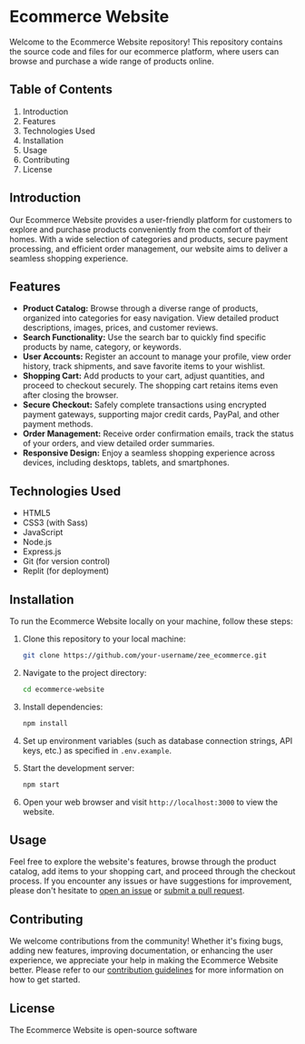 # Ecommerce Website

Welcome to the Ecommerce Website repository! This repository contains the source code and files for our ecommerce platform, where users can browse and purchase a wide range of products online.

## Table of Contents

1. Introduction
2. Features
3. Technologies Used
4. Installation
5. Usage
6. Contributing
7. License

## Introduction

Our Ecommerce Website provides a user-friendly platform for customers to explore and purchase products conveniently from the comfort of their homes. With a wide selection of categories and products, secure payment processing, and efficient order management, our website aims to deliver a seamless shopping experience.

## Features

- **Product Catalog:** Browse through a diverse range of products, organized into categories for easy navigation. View detailed product descriptions, images, prices, and customer reviews.
- **Search Functionality:** Use the search bar to quickly find specific products by name, category, or keywords.
- **User Accounts:** Register an account to manage your profile, view order history, track shipments, and save favorite items to your wishlist.
- **Shopping Cart:** Add products to your cart, adjust quantities, and proceed to checkout securely. The shopping cart retains items even after closing the browser.
- **Secure Checkout:** Safely complete transactions using encrypted payment gateways, supporting major credit cards, PayPal, and other payment methods.
- **Order Management:** Receive order confirmation emails, track the status of your orders, and view detailed order summaries.
- **Responsive Design:** Enjoy a seamless shopping experience across devices, including desktops, tablets, and smartphones.

## Technologies Used

- HTML5
- CSS3 (with Sass)
- JavaScript
- Node.js
- Express.js
- Git (for version control)
- Replit (for deployment)

## Installation

To run the Ecommerce Website locally on your machine, follow these steps:

1. Clone this repository to your local machine:

   ```bash
   git clone https://github.com/your-username/zee_ecommerce.git
   ```

2. Navigate to the project directory:

   ```bash
   cd ecommerce-website
   ```

3. Install dependencies:

   ```bash
   npm install
   ```

4. Set up environment variables (such as database connection strings, API keys, etc.) as specified in `.env.example`.

5. Start the development server:

   ```bash
   npm start
   ```

6. Open your web browser and visit `http://localhost:3000` to view the website.

## Usage

Feel free to explore the website's features, browse through the product catalog, add items to your shopping cart, and proceed through the checkout process. If you encounter any issues or have suggestions for improvement, please don't hesitate to [open an issue](https://github.com/Titilope00/ee_ecommerce/issues) or [submit a pull request](https://github.com/Titilope00/ee_ecommerce/pulls).

## Contributing

We welcome contributions from the community! Whether it's fixing bugs, adding new features, improving documentation, or enhancing the user experience, we appreciate your help in making the Ecommerce Website better. Please refer to our [contribution guidelines](CONTRIBUTING.md) for more information on how to get started.

## License

The Ecommerce Website is open-source software
